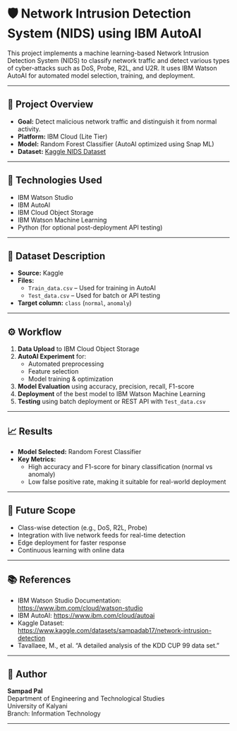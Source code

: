 # 🛡️ Network Intrusion Detection System (NIDS) using IBM AutoAI

This project implements a machine learning-based Network Intrusion Detection System (NIDS) to classify network traffic and detect various types of cyber-attacks such as DoS, Probe, R2L, and U2R. It uses IBM Watson AutoAI for automated model selection, training, and deployment.

---

## 🚀 Project Overview

- **Goal:** Detect malicious network traffic and distinguish it from normal activity.
- **Platform:** IBM Cloud (Lite Tier)
- **Model:** Random Forest Classifier (AutoAI optimized using Snap ML)
- **Dataset:** [Kaggle NIDS Dataset](https://www.kaggle.com/datasets/sampadab17/network-intrusion-detection)


---

## 🧠 Technologies Used

- IBM Watson Studio
- IBM AutoAI
- IBM Cloud Object Storage
- IBM Watson Machine Learning
- Python (for optional post-deployment API testing)

---

## 📂 Dataset Description

- **Source:** Kaggle
- **Files:**
  - `Train_data.csv` – Used for training in AutoAI
  - `Test_data.csv` – Used for batch or API testing
- **Target column:** `class` (`normal`, `anomaly`)

---

## ⚙️ Workflow

1. **Data Upload** to IBM Cloud Object Storage
2. **AutoAI Experiment** for:
   - Automated preprocessing
   - Feature selection
   - Model training & optimization
3. **Model Evaluation** using accuracy, precision, recall, F1-score
4. **Deployment** of the best model to IBM Watson Machine Learning
5. **Testing** using batch deployment or REST API with `Test_data.csv`

---

## 📈 Results

- **Model Selected:** Random Forest Classifier
- **Key Metrics:**
  - High accuracy and F1-score for binary classification (normal vs anomaly)
  - Low false positive rate, making it suitable for real-world deployment

---

## 🔮 Future Scope

- Class-wise detection (e.g., DoS, R2L, Probe)
- Integration with live network feeds for real-time detection
- Edge deployment for faster response
- Continuous learning with online data

---

## 📚 References

- IBM Watson Studio Documentation: https://www.ibm.com/cloud/watson-studio
- IBM AutoAI: https://www.ibm.com/cloud/autoai
- Kaggle Dataset: https://www.kaggle.com/datasets/sampadab17/network-intrusion-detection
- Tavallaee, M., et al. “A detailed analysis of the KDD CUP 99 data set.”

---

## 👤 Author

**Sampad Pal**  
Department of Engineering and Technological Studies  
University of Kalyani  
Branch: Information Technology

---

